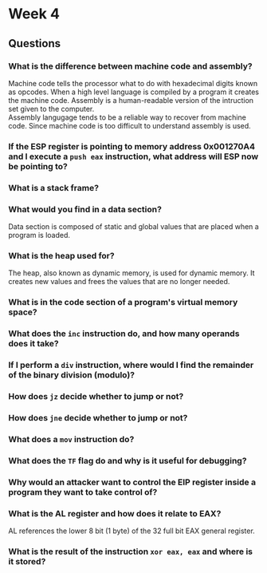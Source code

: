 # Week 4 

## Questions 

   ### What is the difference between machine code and assembly?
   Machine code tells the processor what to do with hexadecimal digits known as opcodes. When a high level language is compiled by a program it creates the machine code. 
   Assembly is a human-readable version of the intruction set given to the computer.  
   Assembly langugage tends to be a reliable way to recover from machine code. Since machine code is too difficult to understand assembly is used. 
    
   ### If the ESP register is pointing to memory address 0x001270A4 and I execute a `push eax` instruction, what address will ESP now be pointing to?
    
    
  ###  What is a stack frame?
    
  ###  What would you find in a data section?
  Data section is composed of static and global values that are placed when a program is loaded. 
    
  ###  What is the heap used for?
  The heap, also known as dynamic memory, is used for dynamic memory. It creates new values and frees the values that are no longer needed. 
  
   ### What is in the code section of a program's virtual memory space?
    
   ### What does the `inc` instruction do, and how many operands does it take?
    
   ### If I perform a `div` instruction, where would I find the remainder of the binary division (modulo)?
    
   ###  How does `jz` decide whether to jump or not?
    
  ###  How does `jne` decide whether to jump or not?
    
  ###  What does a `mov` instruction do?
    
  ###  What does the `TF` flag do and why is it useful for debugging?
    
  ###  Why would an attacker want to control the EIP register inside a program they want to take control of?
    
  ###  What is the AL register and how does it relate to EAX?
   AL references the lower 8 bit (1 byte) of the 32 full bit EAX general register. 
  
  ###  What is the result of the instruction `xor eax, eax` and where is it stored?
